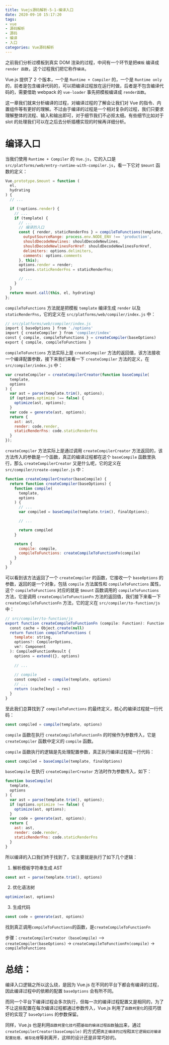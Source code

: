 ```yaml
---
title: Vuejs源码解析-5-1-编译入口
date: 2020-09-10 15:17:20
tags:
- vue
- 源码解析
- 源码
- 编译
- 入口
categories: Vue源码解析
---
```

之前我们分析过模板到真实 DOM 渲染的过程，中间有一个环节是把`模板` 编译成 `render 函数`，这个过程我们把它称作`编译`。

Vue.js 提供了 2 个版本，一个是 `Runtime + Compiler` 的，一个是 `Runtime only` 的，前者是包含编译代码的，可以把编译过程放在运行时做，后者是不包含编译代码的，需要借助 webpack 的 `vue-loader` 事先把模板编译成 `render函数`。

这一章我们就来分析编译的过程，对编译过程的了解会让我们对 Vue 的指令、内置组件等有更好的理解。不过由于编译的过程是一个相对复杂的过程，我们只要求理解整体的流程、输入和输出即可，对于细节我们不必抠太细。有些细节比如对于 slot 的处理我们可以在之后去分析插槽实现的时候再详细分析。

<!--more-->

# 编译入口

当我们使用 `Runtime + Compiler` 的 `Vue.js`，它的入口是 `src/platforms/web/entry-runtime-with-compiler.js`，看一下它对 `$mount` 函数的定义：
```js
Vue.prototype.$mount = function (
  el,
  hydrating
) {
  // ...

  if (!options.render) {
    // ...
    if (template) {
      // ...
      // 编译的入口
      const { render, staticRenderFns } = compileToFunctions(template, {
        outputSourceRange: process.env.NODE_ENV !== 'production',
        shouldDecodeNewlines: shouldDecodeNewlines,
        shouldDecodeNewlinesForHref: shouldDecodeNewlinesForHref,
        delimiters: options.delimiters,
        comments: options.comments
      }, this);
      options.render = render;
      options.staticRenderFns = staticRenderFns;

      // ...
    }
  }
  return mount.call(this, el, hydrating)
};
```
`compileToFunctions` 方法就是把模板 `template` 编译生成 `render` 以及 `staticRenderFns`，它的定义在 `src/platforms/web/compiler/index.js` 中：
```js
// src/platforms/web/compiler/index.js
import { baseOptions } from './options'
import { createCompiler } from 'compiler/index'
const { compile, compileToFunctions } = createCompiler(baseOptions)
export { compile, compileToFunctions }
```
`compileToFunctions` 方法实际上是 `createCompiler` 方法的返回值，该方法接收一个编译配置参数，接下来我们来看一下 `createCompiler` 方法的定义，在 `src/compiler/index.js` 中：

```js
var createCompiler = createCompilerCreator(function baseCompile(
  template,
  options
) {
  var ast = parse(template.trim(), options);
  if (options.optimize !== false) {
    optimize(ast, options);
  }
  var code = generate(ast, options);
  return {
    ast: ast,
    render: code.render,
    staticRenderFns: code.staticRenderFns
  }
});
```

`createCompiler` 方法实际上是通过调用 `createCompilerCreator` 方法返回的，该方法传入的参数是一个函数，真正的编译过程都在这个 `baseCompile` 函数里执行，那么 `createCompilerCreator` 又是什么呢，它的定义在 `src/compiler/create-compiler.js` 中：
```js
function createCompilerCreator(baseCompile) {
  return function createCompiler(baseOptions) {
    function compile(
      template,
      options
    ) {
      // ...
      var compiled = baseCompile(template.trim(), finalOptions);

      // ...

      return compiled
    }

    return {
      compile: compile,
      compileToFunctions: createCompileToFunctionFn(compile)
    }
  }
}
```
可以看到该方法返回了一个 `createCompiler` 的函数，它接收一个 `baseOptions` 的参数，返回的是一个对象，包括 `compile` 方法属性和 `compileToFunctions` 属性，这个 `compileToFunctions` 对应的就是 `$mount` 函数调用的 `compileToFunctions` 方法，它是调用 `createCompileToFunctionFn` 方法的返回值，我们接下来看一下 `createCompileToFunctionFn` 方法，它的定义在 `src/compiler/to-function/js` 中：
```js
// src/compiler/to-function/js
export function createCompileToFunctionFn (compile: Function): Function {  
  const cache = Object.create(null)  
  return function compileToFunctions (    
    template: string,    
    options?: CompilerOptions,    
    vm?: Component  
  ): CompiledFunctionResult {    
    options = extend({}, options)        
    
    // ...    
    
    // compile    
    const compiled = compile(template, options)    
    // ...    
    return (cache[key] = res)  
  }
}
```
至此我们总算找到了 `compileToFunctions` 的最终定义，核心的编译过程就一行代码：
```js
const compiled = compile(template, options)
```
`compile` 函数在执行 `createCompileToFunctionFn` 的时候作为参数传入，它是 `createCompiler` 函数中定义的 `compile` 函数。

`compile` 函数执行的逻辑是先处理配置参数，真正执行编译过程就一行代码：
```js
const compiled = baseCompile(template, finalOptions)
```

`baseCompile` 在执行 `createCompilerCreator` 方法时作为参数传入，如下：
```js
function baseCompile(
  template,
  options
) {
  var ast = parse(template.trim(), options);
  if (options.optimize !== false) {
    optimize(ast, options);
  }
  var code = generate(ast, options);
  return {
    ast: ast,
    render: code.render,
    staticRenderFns: code.staticRenderFns
  }
}
```
所以编译的入口我们终于找到了，它主要就是执行了如下几个逻辑：
1. 解析模板字符串生成 AST
```js
const ast = parse(template.trim(), options)
```
2. 优化语法树
```js
optimize(ast, options)
```
3. 生成代码
```js
const code = generate(ast, options)
```
找到真正调用`compileToFunctions`的函数，是`createCompileToFunctionFn`

步骤：`createCompilerCreator (baseCompile)` —> `createCompiler(baseOptions)` -> `createCompileToFunctionFn(compile)` -> `compileToFunctions`

# 总结：
编译入口逻辑之所以这么绕，是因为 Vue.js 在不同的平台下都会有编译的过程，因此编译过程中的依赖的配置 `baseOptions` 会有所不同。

而同一个平台下编译过程会多次执行，但每一次的编译过程配置又是相同的，为了不让这些配置在每次编译过程都通过参数传入，Vue.js 利用了`函数柯里化`的技巧很好的实现了 `baseOptions` 的参数保留。

同样，Vue.js 也是利用`函数柯里化技巧`把`基础的编译过程函数`抽出来，通过 `createCompilerCreator(baseCompile)` 的方式把`真正编译的过程`和`其它逻辑如对编译配置处理`、`缓存处理`等剥离开，这样的设计还是非常巧妙的。

